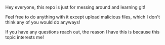 Hey everyone, this repo is just for messing around and learning git!

Feel free to do anything with it except upload malicious files, which I don't think any of you would do anyways!

If you have any questions reach out, the reason I have this is because this topic interests me!
